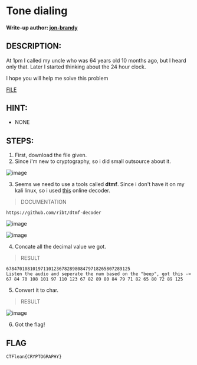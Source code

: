 # Tone dialing
#### Write-up author: [jon-brandy](https://github.com/jon-brandy)
## DESCRIPTION:
At 1pm I called my uncle who was 64 years old 10 months ago, but I heard only that. Later I started thinking about the 24 hour clock.

I hope you will help me solve this problem

[FILE](https://ctflearn.com/challenge/download/889)

## HINT:
- NONE
## STEPS:
1. First, download the file given.
2. Since i'm new to cryptography, so i did small outsource about it.

![image](https://user-images.githubusercontent.com/70703371/200157910-b86378eb-bb15-47b7-af46-b5633fd388ba.png)


3. Seems we need to use a tools called **dtmf**. Since i don't have it on my kali linux, so i used [this](http://dialabc.com/sound/detect/index.html) online decoder.

> DOCUMENTATION

```
https://github.com/ribt/dtmf-decoder
```

![image](https://user-images.githubusercontent.com/70703371/200162448-d719817c-9492-49bf-9192-6e4b1ac7e5af.png)


![image](https://user-images.githubusercontent.com/70703371/200162464-e19fbf93-4212-41d0-a3e8-b40caa0b16cd.png)


4. Concate all the decimal value we got.

> RESULT

```
67847010810197110123678289808479718265807289125
Listen the audio and seperate the num based on the "beep", got this ->  67 84 70 108 101 97 110 123 67 82 89 80 84 79 71 82 65 80 72 89 125
```

5. Convert it to char.

> RESULT

![image](https://user-images.githubusercontent.com/70703371/200163176-ae0f4f1e-77db-4843-a1fb-25c54f304b36.png)


6. Got the flag!


## FLAG

```
CTFlean{CRYPTOGRAPHY}
```



